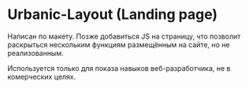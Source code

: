 # Urbanic-Layout (Landing page)

Написан по макету. Позже добавиться JS на страницу, что позволит раскрыться нескольким функциям размещённым на сайте, но не реализованным.

Используется только для показа навыков веб-разработчика, не в комерческих целях.
